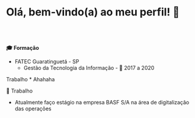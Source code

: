 <h1 align="left">
    Olá, bem-vindo(a) ao meu perfil! 👋
</h1>
<br/><br/><br/>
<b>🎓 Formação</b>

   * FATEC Guaratinguetá - SP
      * Gestão da Tecnologia da Informação - 📆 2017 a 2020
      
Trabalho
    * Ahahaha
    
💼 Trabalho
   * Atualmente faço estágio na empresa BASF S/A na área de digitalização das operações
     
<!--
**fragadesiree/fragadesiree** is a ✨ _special_ ✨ repository because its `README.md` (this file) appears on your GitHub profile.

Here are some ideas to get you started:

- 🔭 I’m currently working on ...
- 🌱 I’m currently learning ...
- 👯 I’m looking to collaborate on ...
- 🤔 I’m looking for help with ...
- 💬 Ask me about ...
- 📫 How to reach me: ...
- 😄 Pronouns: ...
- ⚡ Fun fact: ...
-->
